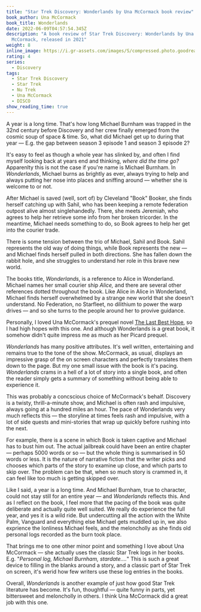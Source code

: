 ```yaml
---
title: "Star Trek Discovery: Wonderlands by Una McCormack book review"
book_author: Una McCormack
book_title: Wonderlands
date: 2022-06-09T04:57:54.345Z
description: "A book review of Star Trek Discovery: Wonderlands by Una
  McCormack, released in 2021"
weight: 8
inline_image: https://i.gr-assets.com/images/S/compressed.photo.goodreads.com/books/1616732391l/57530361._SY475_.jpg
rating: 4
series:
  - Discovery
tags:
  - Star Trek Discovery
  - Star Trek
  - Nu Trek
  - Una McCormack
  - DISCO
show_reading_time: true
---
```

A year is a long time. That's how long Michael Burnham was trapped in the 32nd century before Discovery and her crew finally emerged from the cosmic soup of space & time. So, what did Michael get up to during that year — E.g. the gap between season 3 episode 1 and season 3 episode 2? 

<!--more-->

It's easy to feel as though a whole year has slinked by, and often I find myself looking back at years end and thinking, *where did the time go?* Apparenlty this is not the case if you're name is Michael Burnham. In *Wonderlands*, Michael burns as brightly as ever, always trying to help and always putting her nose into places and sniffing around — whether she is welcome to or not.

After Michael is saved (well, sort of) by Cleveland "Book" Booker, she finds herself catching up with Sahil, who has been keeping a remote federation outpost alive almost singlehandedly. There, she meets Jeremiah, who agrees to help her retrieve some info from her broken tricorder. In the meantime, Michael needs something to do, so Book agrees to help her get into the courier trade.

There is some tension between the trio of Michael, Sahil and Book. Sahil represents the old way of doing things, while Book represents the new — and Michael finds herself pulled in both directions. She has fallen down the rabbit hole, and she struggles to understand her role in this brave new world.

The books title, *Wonderlands*, is a reference to Alice in Wonderland. Michael names her small courier ship *Alice,* and there are several other references dotted throughout the book. Like Alice in Alice in Wonderland, Michael finds herself overwhelmed by a strange new world that she doesn't understand. No Federation, no Starfleet, no dilithium to power the warp drives — and so she turns to the people around her to provive guidance. 

Personally, I loved Una McCormack's prequel novel [The Last Best Hope](https://scifibooks.club/reviews/star-trek-picard-the-last-best-hope-book-review/), so I had high hopes with this one. And although Wonderlands is a great book, it somehow didn't quite impress me as much as her Picard prequel. 

*Wonderlands* has many positive attributes. It's well written, entertaining and remains true to the tone of the show. McCormack, as usual, displays an impressive grasp of the on screen characters and perfectly translates them down to the page. But my one small issue with the book is it's pacing. *Wonderlands* crams in a hell of a lot of story into a single book, and often the reader simply gets a summary of something without being able to experience it. 

This was probably a concscious choice of McCormack's behalf. Discovery is a twisty, thrill-a-minute show, and Michael is often rash and impulsive, always going at a hundred miles an hour. The pace of Wonderlands very much reflects this — the storyline at times feels rash and impulsive, with a lot of side quests and mini-stories that wrap up quickly before rushing into the next.

For example, there is a scene in which Book is taken captive and Michael has to bust him out. The actual jailbreak could have been an entire chapter — perhaps 5000 words or so — but the whole thing is summarised in 50 words or less. It is the nature of narrative fiction that the writer picks and chooses which parts of the story to examine up close, and which parts to skip over. The problem can be that, when so much story is crammed in, it can feel like too much is getting skipped over.

Like I said, a year is a long time. And Michael Burnham, true to character, could not stay still for an entire year — and *Wonderlands* reflects this. And as I reflect on the book, I feel more that the pacing of the book was quite deliberate and actually quite well suited. We really do experience the full year, and yes it is a wild ride. But undercutting all the action with the White Palm, Vanguard and everything else Michael gets muddled up in, we also exprience the lonliness Michael feels, and the meloncholly as she finds old personal logs recorded as the burn took place. 

That brings me to one other minor point and something I love about Una McCormack — she actually uses the classic Star Trek logs in her books. E.g. "*Personal log, Michael Burnham, stardate....*" This is such a great device to filling in the blanks around a story, and a classic part of Star Trek on screen, it's werid how few writers use these log entries in the books.

Overall, *Wonderlands* is another example of just how good Star Trek literature has become. It's fun, thoughtful — quite funny in parts, yet bittersweet and meloncholly in others. I think Una McCormack did a great job with this one.